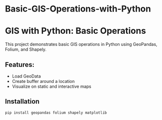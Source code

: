 # Basic-GIS-Operations-with-Python
# GIS with Python: Basic Operations

This project demonstrates basic GIS operations in Python using GeoPandas, Folium, and Shapely.

## Features:
- Load GeoData
- Create buffer around a location
- Visualize on static and interactive maps

## Installation
```bash
pip install geopandas folium shapely matplotlib
